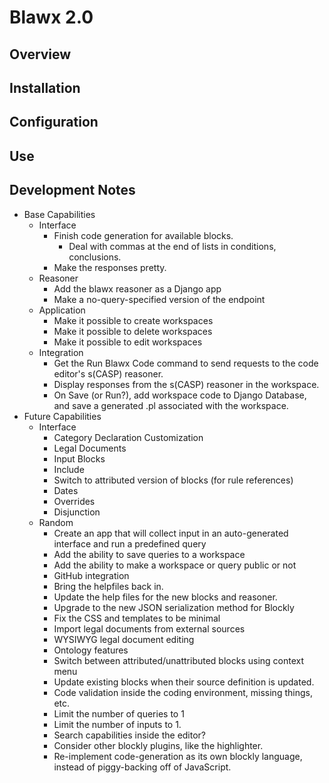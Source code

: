 # Blawx 2.0

## Overview

## Installation

## Configuration

## Use

## Development Notes

* Base Capabilities
  * Interface
    * Finish code generation for available blocks.
      * Deal with commas at the end of lists in conditions, conclusions.
    * Make the responses pretty.
  * Reasoner
    * Add the blawx reasoner as a Django app
    * Make a no-query-specified version of the endpoint
  * Application
    * Make it possible to create workspaces
    * Make it possible to delete workspaces
    * Make it possible to edit workspaces
  * Integration
    * Get the Run Blawx Code command to send requests
      to the code editor's s(CASP) reasoner.
    * Display responses from the s(CASP) reasoner in the
      workspace.
    * On Save (or Run?), add workspace code to Django Database, and
      save a generated .pl associated with the workspace.
* Future Capabilities
  * Interface
    * Category Declaration Customization
    * Legal Documents
    * Input Blocks
    * Include
    * Switch to attributed version of blocks (for rule references)
    * Dates
    * Overrides
    * Disjunction
  * Random
    * Create an app that will collect
      input in an auto-generated interface and run a predefined query
    * Add the ability to save queries to a workspace
    * Add the ability to make a workspace or query public or not
    * GitHub integration
    * Bring the helpfiles back in.
    * Update the help files for the new
    blocks and reasoner.
    * Upgrade to the new JSON serialization method for Blockly
    * Fix the CSS and templates to be minimal
    * Import legal documents from external sources
    * WYSIWYG legal document editing
    * Ontology features
    * Switch between attributed/unattributed blocks using context menu
    * Update existing blocks when their
    source definition is updated.
    * Code validation inside the coding environment, missing things, etc.
    * Limit the number of queries to 1
    * Limit the number of inputs to 1.
    * Search capabilities inside the editor?
    * Consider other blockly plugins, like the highlighter.
    * Re-implement code-generation as its own blockly language, instead of piggy-backing off of JavaScript.
